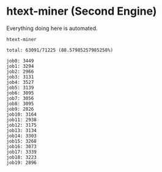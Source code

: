 # htext-miner (Second Engine)

Everything doing here is automated.

```
htext-miner

total: 63091/71225 (88.57985257985258%)

job0: 3449
job1: 3294
job2: 2966
job3: 3131
job4: 3527
job5: 3139
job6: 3095
job7: 3056
job8: 3095
job9: 2826
job10: 3164
job11: 2938
job12: 3175
job13: 3134
job14: 3303
job15: 3268
job16: 3073
job17: 3339
job18: 3223
job19: 2896
```